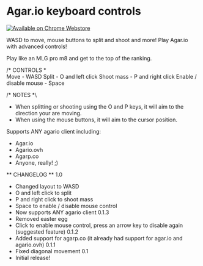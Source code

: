 # Agar.io keyboard controls

[![Available on Chrome Webstore](https://developer.chrome.com/webstore/images/ChromeWebStore_BadgeWBorder_v2_496x150.png)](https://chrome.google.com/webstore/detail/agario-pro-controls/pbobiamfiefihckgfbppiigkfbkbmhlm)

WASD to move, mouse buttons to split and shoot and more!
Play Agar.io with advanced controls!

Play like an MLG pro m8 and get to the top of the ranking.

/* CONTROLS *\
Move - WASD
Split - O and left click
Shoot mass - P and right click
Enable / disable mouse - Space

/* NOTES *\
- When splitting or shooting using the O and P keys, it will aim to the direction your are moving.
- When using the mouse buttons, it will aim to the cursor position.

Supports ANY agario client including:
- Agar.io
- Agario.ovh
- Agarp.co
- Anyone, really! ;)

** CHANGELOG **
1.0
* Changed layout to WASD
* O and left click to split
* P and right click to shoot mass
* Space to enable / disable mouse control
* Now supports ANY agario client
0.1.3
* Removed easter egg
* Click to enable mouse control, press an arrow key to disable again (suggested feature)
0.1.2
* Added support for agarp.co (it already had support for agar.io and agario.ovh)
0.1.1
* Fixed diagonal movement
0.1
* Initial release!
